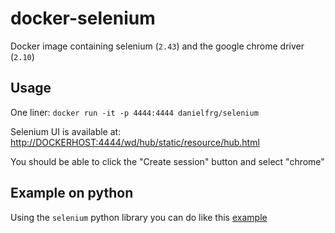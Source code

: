 docker-selenium
===============

Docker image containing selenium (`2.43`) and the google chrome driver (`2.10`)

## Usage

One liner: `docker run -it -p 4444:4444 danielfrg/selenium`

Selenium UI is available at:
[http://DOCKERHOST:4444/wd/hub/static/resource/hub.html](http://DOCKERHOST:4444/wd/hub/static/resource/hub.html)

You should be able to click the "Create session" button and select "chrome"

## Example on python

Using the `selenium` python library you can do like this
[example](http://nbviewer.ipython.org/github/danielfrg/docker-selenium/blob/master/example/notebook.ipynb)

